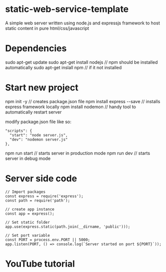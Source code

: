 # static-web-service-template
A simple web server written using node.js and expressjs framework to host static content in pure html/css/javascript

# Dependencies
sudo apt-get update
sudo apt-get install nodejs    // npm should be installed automatically
sudo apt-get inslall npm       // if it not installed

# Start new project
npm init -y                    // creates package.json file
npm install express --save     // installs express framework locally
npm install nodemon            // handy tool to automatically restart server

modify package.json file like so:

    "scripts": {
      "start": "node server.js",
      "dev": "nodemon server.js"
    },

npm run start                  // starts server in production mode
npm run dev                    // starts server in debug mode

# Server side code

    // Import packages
    const express = require('express');
    const path = require('path');

    // create app instance
    const app = express();

    // Set static folder
    app.use(express.static(path.join(__dirname, 'public')));

    // Set port variable
    const PORT = process.env.PORT || 5000;
    app.listen(PORT, () => console.log(`Server started on port ${PORT}`));

# YouTube tutorial
